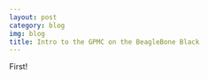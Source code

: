 ```yaml
---
layout: post
category: blog
img: blog
title: Intro to the GPMC on the BeagleBone Black
---
```


First!
